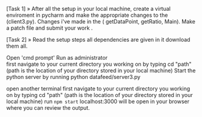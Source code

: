 [Task 1] » 
After all the setup in your local machine, create a virtual enviroment in pycharm and make the appropriate changes to the (client3.py).
Changes i've made in the ( getDataPoint, getRatio, Main).
Make a patch file and submit your work .

[Task 2] »
Read the setup steps all dependencies are given in it download them all.

Open 'cmd prompt' Run as administrator  
first navigate to your current directory you working on by typing cd "path" (path is the location of your directory stored in your local machine)
Start the python server by running  python datafeed/server3.py 

open another terminal 
first navigate to your current directory you working on by typing cd "path" (path is the location of your directory stored in your local machine)
run `npm start` localhost:3000 will be open in your browser where you can review the output.

